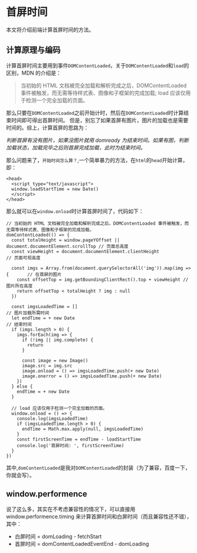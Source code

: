 # 首屏时间

本文将介绍前端计算首屏时间的方法。

## 计算原理与编码

计算首屏时间主要用到事件`DOMContentLoaded`，关于`DOMContentLoaded`和`load`的区别，MDN 的介绍是：

> 当初始的 HTML 文档被完全加载和解析完成之后，DOMContentLoaded 事件被触发，而无需等待样式表、图像和子框架的完成加载; load 应该仅用于检测一个完全加载的页面。

那么只要在`DOMContentLoaded`之前开始计时，然后在`DOMContentLoaded`时计算结束时间即可得出首屏时间。
但是，别忘了如果首屏有图片，图片的加载也是需要时间的。综上，计算首屏的思路为：

_判断首屏有没有图片，如果没图片就用 domready 为结束时间。如果有图，判断加载状态，加载完毕之后则首屏完成加载，此时为结束时间。_

那么问题来了，`开始时间怎么算？`,一个简单暴力的方法，在`html`的`head`开始计算，即：

```
<head>
  <script type="text/javascript">
  window.loadStartTime = new Date()
  </script>
</head>
```

那么就可以在`window.onload`时计算首屏时间了，代码如下：

```
// 当初始的 HTML 文档被完全加载和解析完成之后，DOMContentLoaded 事件被触发，而无需等待样式表、图像和子框架的完成加载。
domContentLoaded(() => {
  const totalHeight = window.pageYOffset || document.documentElement.scrollTop // 页面总高度
  const viewHeight = document.documentElement.clientHeight                     // 页面可视高度

  const imgs = Array.from(document.querySelectorAll('img')).map(img => {       // 在首屏的图片
    const offsetTop = img.getBoundingClientRect().top + viewHeight // 图片所在高度
    return offsetTop < totalHeight ? img : null
  })

  const imgsLoadedTime = []                                                    // 图片加载所需时间
  let endTime = + new Date                                                     // 结束时间
  if (imgs.length > 0) {
    imgs.forEach(img => {
      if (!img || img.complete) {
        return
      }

      const image = new Image()
      image.src = img.src
      image.onload = () => imgsLoadedTime.push(+ new Date)
      image.onerror = () => imgsLoadedTime.push(+ new Date)
    })
  } else {
    endTime = + new Date
  }

  // load 应该仅用于检测一个完全加载的页面。
  window.onload = () => {
    console.log(imgsLoadedTime)
    if (imgsLoadedTime.length > 0) {
      endTime = Math.max.apply(null, imgsLoadedTime)
    }
    const firstScreenTime = endTime - loadStartTime
    console.log('首屏时间: ', firstScreenTime)
  }
})
```

其中,`domContentLoaded`是我对`DOMContentLoaded`的封装（为了兼容，百度一下，你就会写）。

## window.performence

说了这么多，其实在不考虑兼容性的情况下，可以直接用 window.performence.timing 来计算首屏时间和白屏时间（而且兼容性还不错），
其中：

- 白屏时间 = domLoading - fetchStart
- 首屏时间 = domContentLoadedEventEnd - domLoading

<!-- #
## 性能指标
 - 白屏时间
 - 首屏时间
 - 总下载时间
 - 可交互时间
 - TCP连接时间
 - HTTP请求时间
 - HTTP响应时间

## window.performence
可以使用Navigation.timing 统计到的时间数据来计算一些页面性能指标，比如DNS查询耗时、白屏时间、domready等等。如下：

- DNS查询耗时 = domainLookupEnd - domainLookupStart
- TCP链接耗时 = connectEnd - connectStart
- request请求耗时 = responseEnd - responseStart
- 解析dom树耗时 = domComplete - domInteractive
- 白屏时间 = domloadng - fetchStart
- domready时间 = domContentLoadedEventEnd - fetchStart
- onload时间 = loadEventEnd - fetchStart

## window.onerror捕获
这种方式不需要开发人员在代码中书写大量的try...catch，通过给window添加onerror监听，在js发生异常的时候便可以捕获到错误信息，语法异常和运行异常均可被捕获到。但是window.onerror这个监听必须放在所有js文件之前才可以保证能够捕获到所有的异常信息。

window.onerror事件的详细信息参考这里。
```
  /**
  * @param {String}  errorMessage   错误信息
  * @param {String}  scriptURL      出错文件的URL
  * @param {Long}    lineNumber     出错代码的行号
  * @param {Long}    columnNumber   出错代码的列号
  * @param {Object}  errorObj       错误信息Object
  */
  window.onerror = function(errorMessage, scriptURL, lineNumber,columnNumber,errorObj) {
      // code..
  }
```

onerror的实现方式各浏览器略有差异，但是前三个参数都是相同的，某些低版本浏览器没有后两个参数。

最后一个参数errorObj各浏览器实现的程度不一致，具体可参考这里。

综上所述，window.onerror方案的优点是减少了开发人员的工作量，部署方便，并且可以捕获语法错误和运行错误。缺点是错误信息不能自定义，并且errorObj每种浏览器的实现有略微差异，导致需统计的信息有局限性。

## 跨域JS文件异常的捕获
为了提高web性能，目前大部分web产品架构中都有CDN这一环，将资源部署到不同的域名上，充分利用浏览器的并发请求机制。那么在跨域JS文件中发生异常的时候，onerror监听会捕获到什么信息呢？请看下图：


只有一个稍微有价值的信息Script error，其他什么信息都没有，为什么会这样呢？

我们都知道浏览器有同源资源限制，常规状态下是无法进行跨域请求的。而script、img、iframe标签的src属性是没有这种限制的，这也是很多跨域方案的基础。但是即使script标签可以请求到异域的js文件，此文件中的信息也并不能暴露到当前域内，这也是浏览器的安全措施所致。

那么有没有办法获取到异域资源的异常信息呢？

其实很简单，目前可以说基本上所有的web产品对于js/css/image等静态资源都在服务端设置了Access-Control-Allow-Origin: *的响应头，也就是允许跨域请求。在这个环境下，只要我们在请求跨域资源的script标签上添加一个crossorigin属性即可：

<script src="http://static.toutiao.com/test.js" crossorigin></script>
这样的话，异域的test.js文件中发生异常时便可以被当前域的onerror监听捕获到详细的异常信息。 -->

